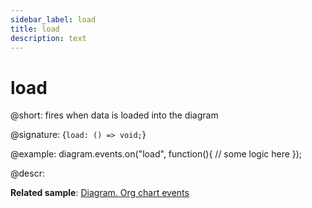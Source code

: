 ```yaml
---
sidebar_label: load
title: load
description: text
---
```


# load

@short: fires when data is loaded into the diagram

@signature: {`load: () => void;`}

@example:
diagram.events.on("load", function(){
	// some logic here
});

@descr:

**Related sample**: [Diagram. Org chart events](https://snippet.dhtmlx.com/l38pct7c)